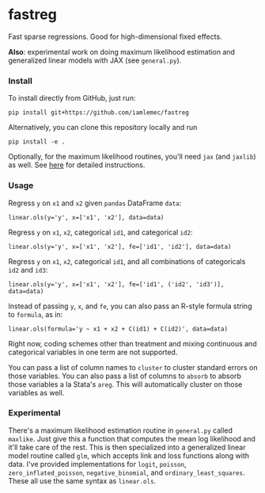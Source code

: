 # fastreg

Fast sparse regressions. Good for high-dimensional fixed effects.

**Also**: experimental work on doing maximum likelihood estimation and generalized linear models with JAX (see `general.py`).

### Install

To install directly from GitHub, just run:
```
pip install git+https://github.com/iamlemec/fastreg
```
Alternatively, you can clone this repository locally and run
```
pip install -e .
```

Optionally, for the maximum likelihood routines, you'll need `jax` (and `jaxlib`) as well. See [here](https://github.com/google/jax) for detailed instructions.

### Usage

Regress `y` on `x1` and `x2` given `pandas` DataFrame `data`:
```
linear.ols(y='y', x=['x1', 'x2'], data=data)
```

Regress `y` on `x1`, `x2`, categorical `id1`, and categorical `id2`:
```
linear.ols(y='y', x=['x1', 'x2'], fe=['id1', 'id2'], data=data)
```

Regress `y` on `x1`, `x2`, categorical `id1`, and all combinations of categoricals `id2` and `id3`:
```
linear.ols(y='y', x=['x1', 'x2'], fe=['id1', ('id2', 'id3')], data=data)
```

Instead of passing `y`, `x`, and `fe`, you can also pass an R-style formula string to `formula`, as in:
```
linear.ols(formula='y ~ x1 + x2 + C(id1) + C(id2)', data=data)
```
Right now, coding schemes other than treatment and mixing continuous and categorical variables in one term are not supported.

You can pass a list of column names to `cluster` to cluster standard errors on those variables. You can also pass a list of columns to `absorb` to absorb those variables a la Stata's `areg`. This will automatically cluster on those variables as well.

### Experimental

There's a maximum likelihood estimation routine in `general.py` called `maxlike`. Just give this a function that computes the mean log likelihood and it'll take care of the rest. This is then specialized into a generalized linear model routine called `glm`, which accepts link and loss functions along with data. I've provided implementations for `logit`, `poisson`, `zero_inflated_poisson`, `negative_binomial`, and `ordinary_least_squares`. These all use the same syntax as `linear.ols`.
